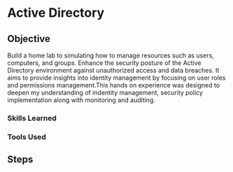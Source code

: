 # Active Directory

## Objective
Build a home lab to simulating how to manage resources such as users, computers, and groups. Enhance the security posture of the Active Directory environment against unauthorized access and data breaches.  It aims to provide insights into identity management by focusing on user roles and permissions management.This hands on experience was designed to deepen my understanding of indentity management, security policy implementation along with monitoring and auditing.


### Skills Learned 



### Tools Used 



## Steps
